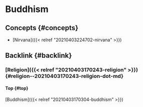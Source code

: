 # Buddhism


## Concepts {#concepts}

-   [Nirvana]({{< relref "20210403224702-nirvana" >}})


## Backlink {#backlink}


### [Religion]({{< relref "20210403170243-religion" >}}) {#religion--20210403170243-religion-dot-md}


#### Top {#top}

[Buddhism]({{< relref "20210403170304-buddhism" >}})
